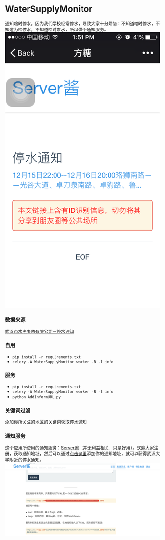 # WaterSupplyMonitor
通知啥时停水。因为我们学校经常停水，导致大家十分烦恼：不知道啥时停水，不知道为啥停水，不知道啥时来水，所以做个通知服务。
![](./static/images/IMG_2564.PNG)
### 数据来源
[武汉市水务集团有限公司－停水通知](http://www.whwater.com/gsfw/tstz/)

### 自用
- `pip install -r requirements.txt`
- `celery -A WaterSupplyMonitor worker -B -l info`

### 服务
- `pip install -r requirements.txt`
- `celery -A WaterSupplyMonitor worker -B -l info`
- `python AddInformURL.py`

### 关键词过滤
 添加你所关注的地区的关键词获取停水通知

### 通知服务
这个应用所使用的通知服务：[Server酱](http://sc.ftqq.com/2.version)（并无利益相关，只是好用）。欢迎大家注册，获取通知地址，然后可以通过[点击这里](http://add.stamaimer.com)添加你的通知地址，就可以获得武汉大学附近的停水通知。
![](./static/images/QQ20151215-0@2x.png)
